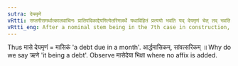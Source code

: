 ```yaml
---
sutra: देयमृणे
vRtti: सप्तमीसमर्थात्कालवाचिनः प्रातिपदिकाद्देयमित्येतस्मिन्नर्थे यथाविहितं प्रत्ययो भवति यद् देयमृणं चेत् तद् भवति ॥
vRtti_eng: After a nominal stem being in the 7th case in construction, denoting time, an affix comes in the sense of 'being then due'; provided that the thing due be 'debt'.
---
```

Thus मासे देयमृणं = मासिकं 'a debt due in a month'. आर्द्धमासिकम्, सांवत्सरिकम् ॥ Why do we say ऋणे 'it being a debt'. Observe मासेदेया भिक्षा where no affix is added.
